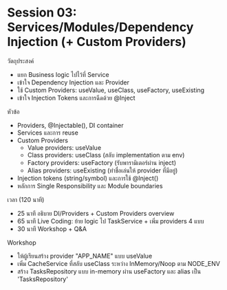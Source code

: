 # Session 03: Services/Modules/Dependency Injection (+ Custom Providers)

วัตถุประสงค์
- แยก Business logic ไปไว้ที่ Service
- เข้าใจ Dependency Injection และ Provider
- ใช้ Custom Providers: useValue, useClass, useFactory, useExisting
- เข้าใจ Injection Tokens และการฉีดด้วย @Inject

หัวข้อ
- Providers, @Injectable(), DI container
- Services และการ reuse
- Custom Providers
  - Value providers: useValue
  - Class providers: useClass (สลับ implementation ตาม env)
  - Factory providers: useFactory (รับพารามิเตอร์ผ่าน inject)
  - Alias providers: useExisting (ทำชื่อเล่นให้ provider ที่มีอยู่)
- Injection tokens (string/symbol) และการใช้ @Inject()
- หลักการ Single Responsibility และ Module boundaries

เวลา (120 นาที)
- 25 นาที อธิบาย DI/Providers + Custom Providers overview
- 65 นาที Live Coding: ย้าย logic ไป TaskService + เพิ่ม providers 4 แบบ
- 30 นาที Workshop + Q&A

Workshop
- ให้ผู้เรียนสร้าง provider "APP_NAME" แบบ useValue
- เพิ่ม CacheService ที่สลับ useClass ระหว่าง InMemory/Noop ตาม NODE_ENV
- สร้าง TasksRepository แบบ in-memory ผ่าน useFactory และ alias เป็น 'TasksRepository'